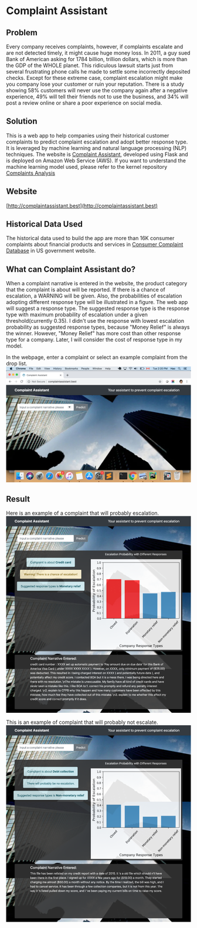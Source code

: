 # Complaint Assistant

## Problem
Every company receives complaints, however, if complaints escalate and are not 
detected timely, it might cause huge money loss. In 2011, a guy sued Bank of 
American asking for 1784 billion, trillion dollars, which is more than the 
GDP of the WHOLE planet.  This ridiculous lawsuit starts just from several 
frustrating phone calls he made to settle some incorrectly deposited checks. 
Except for these extreme case, complaint escalation might make 
you company lose your customer or ruin your reputation.  There is a study 
showing 58% customers will never use the company again after a negative 
experience, 49% will tell their friends not to use the business, and 34% will 
post a review online or share a poor experience on social media.  

## Solution
This is a web app to help companies using their historical customer complaints to 
predict complaint escalation and adopt better response type.  It is leveraged by 
machine learning and natural language processing (NLP) techniques. The website is 
[Complaint Assistant](http://complaintassistant.best), developed using Flask and 
is deployed on Amazon Web Service (AWS). If you want to understand the machine learning
 model used, please refer to the kernel repository [Complaints Analysis](https://github.com/atuSpirit/ComplaintsAnalysis)

## Website
[http://complaintassistant.best](http://complaintassistant.best)

## Historical Data Used
The historical data used to build the app are more than 16K consumer complaints about
financial products and services in [Consumer Complaint Database](https://www.consumerfinance.gov/data-research/consumer-complaints/search/?from=0&searchField=all&searchText=&size=25&sort=created_date_desc) 
in US government website. 

## What can Complaint Assistant do?
When a complaint narrative is entered in the website, the product category that the complaint
is about will be reported. If there is a chance of escalation, a WARNING will be given. Also, 
the probabilities of escalation adopting different response type will be illustrated in a 
figure.  The web app will suggest a response type.  The suggested response type is the response
type with maximum probability of escalation under a given threshold(currently 0.35).  I didn't 
use the response with lowest escalation probability as suggested response types, because 
"Money Relief" is always the winner.  However, "Money Relief" has more cost than other 
response type for a company. Later, I will consider the cost of response type in my model.

In the webpage, enter a complaint or select an example complaint from the drop list.
![Website View](static/img/webview.png)

## Result
Here is an example of a complaint that will probably escalation.
![Escalation](static/img/ComplaintAssistant_escalation.png)

This is an example of complaint that will probably not escalate. 
![NoEscalation](static/img/ComplaintAssistant_no_escalation.png)


